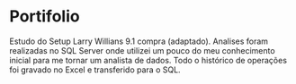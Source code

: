 # Portifolio
Estudo do Setup Larry Willians 9.1 compra (adaptado).
Analises foram realizadas no SQL Server onde utilizei um pouco do meu conhecimento inicial para me tornar um analista de dados. 
Todo o histórico de operações foi gravado no Excel e transferido para o SQL.
